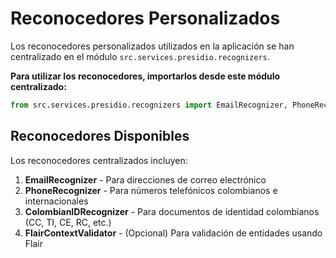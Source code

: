# Reconocedores Personalizados

Los reconocedores personalizados utilizados en la aplicación se han centralizado en el módulo `src.services.presidio.recognizers`.

**Para utilizar los reconocedores, importarlos desde este módulo centralizado:**

```python
from src.services.presidio.recognizers import EmailRecognizer, PhoneRecognizer, ColombianIDRecognizer
```

## Reconocedores Disponibles

Los reconocedores centralizados incluyen:

1. **EmailRecognizer** - Para direcciones de correo electrónico
2. **PhoneRecognizer** - Para números telefónicos colombianos e internacionales
3. **ColombianIDRecognizer** - Para documentos de identidad colombianos (CC, TI, CE, RC, etc.)
4. **FlairContextValidator** - (Opcional) Para validación de entidades usando Flair
